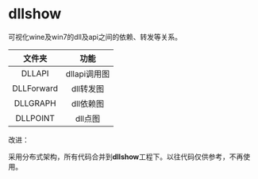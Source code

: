 # dllshow
可视化wine及win7的dll及api之间的依赖、转发等关系。

|    文件夹     |    功能     |
| :--------: | :-------: |
|   DLLAPI   | dllapi调用图 |
| DLLForward |  dll转发图   |
|  DLLGRAPH  |  dll依赖图   |
|  DLLPOINT  |   dll点图   |



改进：

采用分布式架构，所有代码合并到**dllshow**工程下。以往代码仅供参考，不再使用。

